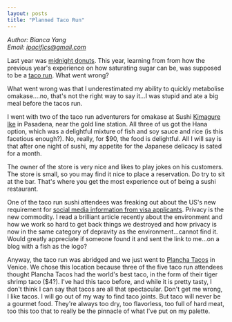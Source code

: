 ```yaml
---
layout: posts
title: "Planned Taco Run"
---
```

*Author: Bianca Yang*<br>
*Email: <a href="mailto:ipacifics@gmail.com?subject=Hello from the XDRT Blog">ipacifics@gmail.com</a>*<br>

Last year was [midnight donuts](https://drive.google.com/open?id=1WgXglqZSxiG9nV0EaK7tRTgd0on3YZdp&usp=sharing).
This year, learning from from how the
previous year's experience on how saturating sugar can be, was
supposed to be a
[taco run](https://drive.google.com/open?id=1iEK_i-blelnZ5_TY6x35YNIgIGIulML4&usp=sharing).
What went wrong?

What went wrong was that I underestimated my ability to quickly
metabolise omakase....no, that's not the right way to say it...I was
stupid and ate a big meal before the tacos run.

I went with two of the taco run adventurers for omakase at Sushi
[Kimagure Ike](https://www.visitpasadena.com/businesses/sushi-kimagure-ike/) in Pasadena, near the gold line station.
All three of us got the Hana option, which was a delightful mixture of
fish and soy sauce and rice (is this facetious enough?). No, really,
for $90, the food is delightful. All I will say is that after one
night of sushi, my appetite for the Japanese delicacy is sated for
a month.

The owner of the store is very nice and likes to play jokes on his
customers. The store is small, so you may find it nice to place a
reservation. Do try to sit at the bar. That's where you get the most
experience out of being a sushi restaurant.

One of the taco run sushi attendees was freaking out about
the US's new requirement for
[social media information from visa applicants](https://www.bbc.com/news/world-us-canada-48486672). Privacy is the new commodity. I read
a brilliant article recently about the environment and how we work
so hard to get back things we destroyed and how privacy is now in the
same category of depravity as the environment...cannot find it. Would
greatly appreciate if someone found it and sent the link to me...on
a blog with a fish as the logo?

Anyway, the taco run was abridged and we just went to
[Plancha Tacos](http://www.planchatacos.com) in Venice. We chose this
location because three of the five taco run attendees thought Plancha
Tacos had the world's best taco, in the form of their tiger shrimp
taco ($4?). I've had this taco before, and while it is pretty tasty,
I don't think I can say that tacos are all that spectacular. Don't get
me wrong, I like tacos. I will go out of my way to find taco joints.
But taco will never be a gourmet food. They're always too dry, too
flavorless, too full of hard meat, too this too that to really be
the pinnacle of what I've put on my palette.
